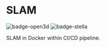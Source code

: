 # SLAM

![badge-open3d](https://github.com/junekimdev/kdt-ad4-team5-week17-18/actions/workflows/build_docker_open3d.yml/badge.svg)
![badge-stella](https://github.com/junekimdev/kdt-ad4-team5-week17-18/actions/workflows/build_docker_stella-vslam.yml/badge.svg)

SLAM in Docker within CI/CD pipeline.
